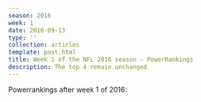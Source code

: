```yaml
---
season: 2016
week: 1
date: 2016-09-13
type: ''
collection: articles
template: post.html
title: Week 1 of the NFL 2016 season - PowerRankings
description: The top 4 remain unchanged
---
```


Powerrankings after week 1 of 2016:

